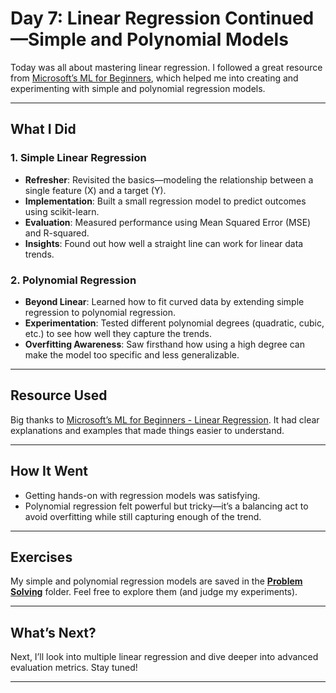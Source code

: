 # Day 7: Linear Regression Continued—Simple and Polynomial Models  

Today was all about mastering linear regression. I followed a great resource from [Microsoft’s ML for Beginners](https://github.com/microsoft/ML-For-Beginners/tree/main/2-Regression/3-Linear), which helped me into creating and experimenting with simple and polynomial regression models.  

---

## What I Did  

### 1. Simple Linear Regression  
- **Refresher**: Revisited the basics—modeling the relationship between a single feature (X) and a target (Y).  
- **Implementation**: Built a small regression model to predict outcomes using scikit-learn.  
- **Evaluation**: Measured performance using Mean Squared Error (MSE) and R-squared.  
- **Insights**: Found out how well a straight line can work for linear data trends.

### 2. Polynomial Regression  
- **Beyond Linear**: Learned how to fit curved data by extending simple regression to polynomial regression.  
- **Experimentation**: Tested different polynomial degrees (quadratic, cubic, etc.) to see how well they capture the trends.  
- **Overfitting Awareness**: Saw firsthand how using a high degree can make the model too specific and less generalizable.  

---

## Resource Used  
Big thanks to [Microsoft’s ML for Beginners - Linear Regression](https://github.com/microsoft/ML-For-Beginners/tree/main/2-Regression/3-Linear). It had clear explanations and examples that made things easier to understand.  

---

## How It Went  
- Getting hands-on with regression models was satisfying.  
- Polynomial regression felt powerful but tricky—it’s a balancing act to avoid overfitting while still capturing enough of the trend.  

---

## Exercises  
My simple and polynomial regression models are saved in the **[Problem Solving](../execrises/)** folder. Feel free to explore them (and judge my experiments).  

---

## What’s Next?  
Next, I’ll look into multiple linear regression and dive deeper into advanced evaluation metrics. Stay tuned!  

---

